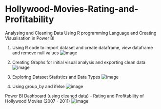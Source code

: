 # Hollywood-Movies-Rating-and-Profitability
Analysing and Cleaning Data Using R programming Language and Creating Visualisation in Power BI

1) Using R code to import dataset and create dataframe, view dataframe and remove null values
![image](https://github.com/JelenaCekmeniova/Hollywood-Movies-Rating-and-Profitability/assets/65826597/a6043279-0115-4648-9afb-1beb4a6cb1f2)

2) Creating Graphs for initial visual analysis and exporting clean data
![image](https://github.com/JelenaCekmeniova/Hollywood-Movies-Rating-and-Profitability/assets/65826597/ec83183e-d71c-43c6-b267-64fb995b203a)

3) Exploring Dataset Statistics and Data Types
![image](https://github.com/JelenaCekmeniova/Hollywood-Movies-Rating-and-Profitability/assets/65826597/0d91816b-1867-47c1-968a-6e271a1eb25e)

4) Using group_by and ifelse
![image](https://github.com/JelenaCekmeniova/Hollywood-Movies-Rating-and-Profitability/assets/65826597/dcf40404-831e-4f72-9c11-b07f74959858)


Power BI Dashboard (using cleaned data) - Rating and Profitability of Hollywood Movies (2007 - 2011)
![image](https://github.com/JelenaCekmeniova/Hollywood-Movies-Rating-and-Profitability/assets/65826597/dc8f5f09-6f58-4d97-8534-67dba0d99787)
